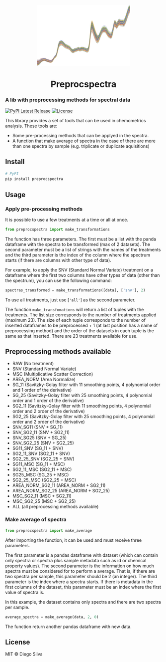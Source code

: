 <p align="center">
<img width="300" src="https://github.com/dijsilva/preprocspectra/blob/master/images/header.png">
</p>
<h1 align='center'>Preprocspectra</h1>

### A lib with preprocessing methods for spectral data

[![PyPI Latest Release](https://img.shields.io/pypi/v/preprocspectra.svg)](https://pypi.org/project/preprocspectra/)
[![License](https://img.shields.io/pypi/l/preprocspectra.svg)](https://github.com/dijsilva/preprocspectra/blob/master/LICENSE)

This library provides a set of tools that can be used in chemometrics analysis.
These tools are:
 - Some pre-processing methods that can be applyed in the spectra.
 - A function that make average of spectra in the case of there are more than one spectra by sample (e.g. triplicate or duplicate aquisitions)

## Install
```sh
# PyPI
pip install preprocspectra
```

## Usage
### Apply pre-processing methods
It is possible to use a few treatments at a time or all at once.
```python
from preprocspectra import make_transformations
```
The function has three parameters. The first must be a list with the panda dataframe with the spectra to be transformed (max of 2 datasets). The second parameter must be a list of strings with the names of the treatments and the third parameter is the index of the column where the spectrum starts (if there are columns with other type of data).

For example, to apply the SNV (Standard Normal Variate) treatment on a dataframe where the first two columns have other types of data (other than the spectrum), you can use the following command:
```python
spectras_transformed = make_transformations([data], ['snv'], 2)
```
To use all treatments, just use [`'all'`] as the second parameter.

The function `make_transfomations` will return a list of tuples with the treatments. The list size corresponds to the number of treatments applied (maximum 23). The size of each tuple corresponds to the number of inserted dataframes to be preprocessed + 1 (at last position has a name of preprocessing method) and the order of the datasets in each tuple is the same as that inserted.
There are 23 treatments available for use.

## Preprocessing methods available

- RAW (No treatment)
- SNV (Standard Normal Variate)
- MSC (Multiplicative Scatter Correction)
- AREA_NORM (Area Normalize)
- SG_11 (Savitzky-Golay filter with 11 smoothing points, 4 polynomial order and 1 order of the derivative)
- SG_25 (Savitzky-Golay filter with 25 smoothing points, 4 polynomial order and 1 order of the derivative)
- SG2_11 (Savitzky-Golay filter with 11 smoothing points, 4 polynomial order and 2 order of the derivative)
- SG2_25 (Savitzky-Golay filter with 25 smoothing points, 4 polynomial order and 2 order of the derivative)
- SNV_SG11 (SNV + SG_11)
- SNV_SG2_11 (SNV + SG2_11)
- SNV_SG25 (SNV + SG_25)
- SNV_SG2_25 (SNV + SG2_25)
- SG11_SNV (SG_11 + SNV)
- SG2_11_SNV (SG2_11 + SNV)
- SG2_25_SNV (SG2_25 + SNV)
- SG11_MSC (SG_11 + MSC)
- SG2_11_MSC (SG2_11 + MSC)
- SG25_MSC (SG_25 + MSC)
- SG2_25_MSC (SG2_25 + MSC)
- AREA_NORM_SG2_11 (AREA_NORM + SG2_11)
- AREA_NORM_SG2_25 (AREA_NORM + SG2_25)
- MSC_SG2_11 (MSC + SG2_11)
- MSC_SG2_25 (MSC + SG2_25)
- ALL (all preprocessing methods available)


### Make average of spectra
```python
from preprocspectra import make_average
```

After importing the function, it can be used and must receive three parameters.

The first parameter is a pandas dataframe with dataset (which can contain only spectra or spectra plus sample metadata such as id or chemical property values). The second parameter is the information on how much spectra must be considered for to perform a average. That is, if there are two spectra per sample, this parameter should be 2 (an integer). The third parameter is the index where a spectra starts. If there is metadata in the first columns of the dataset, this parameter must be an index where the first value of spectra is.

In this example, the dataset contains only spectra and there are two spectra per sample.
```python
average_spectra = make_average(data, 2, 0)
```

The function return another pandas dataframe with new data.


## License
MIT © Diego Silva
